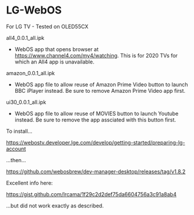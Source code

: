 # LG-WebOS
For LG TV - Tested on OLED55CX

all4_0.0.1_all.ipk

- WebOS app that opens browser at https://www.channel4.com/my4/watching. This is for 2020 TVs for which an All4 app is unavailable.

amazon_0.0.1_all.ipk

- WebOS app file to allow reuse of Amazon Prime Video button to launch BBC iPlayer instead. Be sure to remove Amazon Prime Video app first.


ui30_0.0.1_all.ipk

- WebOS app file to allow reuse of MOVIES button to launch Youtube instead. Be sure to remove the app assciated with this button first.

To install...

https://webostv.developer.lge.com/develop/getting-started/preparing-lg-account

...then...

https://github.com/webosbrew/dev-manager-desktop/releases/tag/v1.8.2

Excellent info here:

https://gist.github.com/Ircama/1f29c2d2def75da6604756a3c91a8ab4

...but did not work exactly as described.
